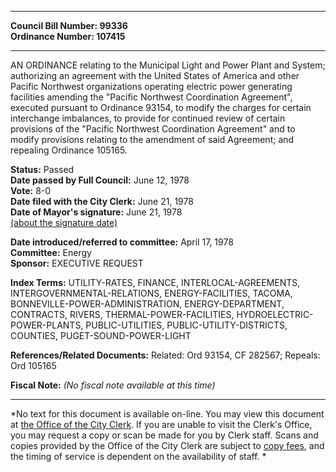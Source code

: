 * * * * *  
  
**Council Bill Number: [](#h0)[](#h2)99336**   
**Ordinance Number: 107415**  
  
* * * * *  
  
AN ORDINANCE relating to the Municipal Light and Power Plant and System; authorizing an agreement with the United States of America and other Pacific Northwest organizations operating electric power generating facilities amending the "Pacific Northwest Coordination Agreement", executed pursuant to Ordinance 93154, to modify the charges for certain interchange imbalances, to provide for continued review of certain provisions of the "Pacific Northwest Coordination Agreement" and to modify provisions relating to the amendment of said Agreement; and repealing Ordinance 105165.  
  
**Status:** Passed   
**Date passed by Full Council:** June 12, 1978   
**Vote:** 8-0   
**Date filed with the City Clerk:** June 21, 1978   
**Date of Mayor's signature:** June 21, 1978   
[(about the signature date)](/~public/approvaldate.htm)   
  
  
**Date introduced/referred to committee:** April 17, 1978   
**Committee:** Energy   
**Sponsor:** EXECUTIVE REQUEST   
  
**Index Terms:** UTILITY-RATES, FINANCE, INTERLOCAL-AGREEMENTS, INTERGOVERNMENTAL-RELATIONS, ENERGY-FACILITIES, TACOMA, BONNEVILLE-POWER-ADMINISTRATION, ENERGY-DEPARTMENT, CONTRACTS, RIVERS, THERMAL-POWER-FACILITIES, HYDROELECTRIC-POWER-PLANTS, PUBLIC-UTILITIES, PUBLIC-UTILITY-DISTRICTS, COUNTIES, PUGET-SOUND-POWER-LIGHT  
  
**References/Related Documents:** Related: Ord 93154, CF 282567; Repeals: Ord 105165  
  
**Fiscal Note:** *(No fiscal note available at this time)*  
  
* * * * *  
  
*No text for this document is available on-line. You may view this document at [the Office of the City Clerk](http://www.seattle.gov/leg/clerk/contactUs.htm). If you are unable to visit the Clerk's Office, you may request a copy or scan be made for you by Clerk staff. Scans and copies provided by the Office of the City Clerk are subject to [copy fees](http://clerk.seattle.gov/~public/clerkfees.htm), and the timing of service is dependent on the availability of staff. *  
  
  
